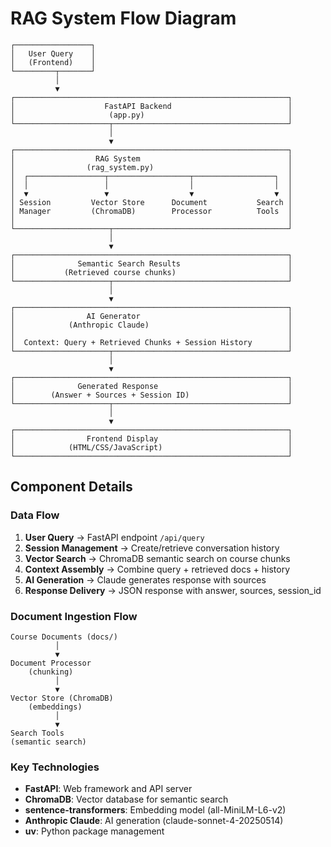 # RAG System Flow Diagram

```
┌─────────────────┐
│   User Query    │
│   (Frontend)    │
└─────────┬───────┘
          │
          ▼
┌─────────────────────────────────────────────────────────────┐
│                    FastAPI Backend                          │
│                     (app.py)                                │
└─────────────────────┬───────────────────────────────────────┘
                      │
                      ▼
┌─────────────────────────────────────────────────────────────┐
│                  RAG System                                 │
│                (rag_system.py)                              │
│  ┌─────────────────┬──────────────────┬──────────────────┐  │
│  │                 │                  │                  │  │
│  ▼                 ▼                  ▼                  ▼  │
│ Session         Vector Store      Document           Search │
│ Manager         (ChromaDB)        Processor          Tools  │
│                                                             │
└─────────────────────┬───────────────────────────────────────┘
                      │
                      ▼
┌─────────────────────────────────────────────────────────────┐
│              Semantic Search Results                        │
│           (Retrieved course chunks)                         │
└─────────────────────┬───────────────────────────────────────┘
                      │
                      ▼
┌─────────────────────────────────────────────────────────────┐
│                AI Generator                                 │
│            (Anthropic Claude)                               │
│                                                             │
│  Context: Query + Retrieved Chunks + Session History        │
└─────────────────────┬───────────────────────────────────────┘
                      │
                      ▼
┌─────────────────────────────────────────────────────────────┐
│              Generated Response                             │
│        (Answer + Sources + Session ID)                      │
└─────────────────────┬───────────────────────────────────────┘
                      │
                      ▼
┌─────────────────────────────────────────────────────────────┐
│                Frontend Display                             │
│            (HTML/CSS/JavaScript)                            │
└─────────────────────────────────────────────────────────────┘
```

## Component Details

### Data Flow
1. **User Query** → FastAPI endpoint `/api/query`
2. **Session Management** → Create/retrieve conversation history
3. **Vector Search** → ChromaDB semantic search on course chunks
4. **Context Assembly** → Combine query + retrieved docs + history
5. **AI Generation** → Claude generates response with sources
6. **Response Delivery** → JSON response with answer, sources, session_id

### Document Ingestion Flow
```
Course Documents (docs/) 
          │
          ▼
Document Processor
    (chunking)
          │
          ▼
Vector Store (ChromaDB)
    (embeddings)
          │
          ▼
Search Tools
(semantic search)
```

### Key Technologies
- **FastAPI**: Web framework and API server
- **ChromaDB**: Vector database for semantic search
- **sentence-transformers**: Embedding model (all-MiniLM-L6-v2)
- **Anthropic Claude**: AI generation (claude-sonnet-4-20250514)
- **uv**: Python package management